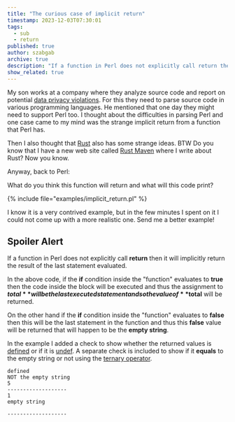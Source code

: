 ```yaml
---
title: "The curious case of implicit return"
timestamp: 2023-12-03T07:30:01
tags:
  - sub
  - return
published: true
author: szabgab
archive: true
description: "If a function in Perl does not explicitly call return then it will implicitly return the result of the last statement evaluated."
show_related: true
---
```



My son works at a company where they analyze source code and report on potential [data privacy violations](https://privya.ai/).
For this they need to parse source code in various programming languages. He mentioned that one day they might need to support Perl too.
I thought about the difficulties in parsing Perl and one case came to my mind was the strange implicit return from a function that Perl has.

Then I also thought that [Rust](https://www.rust-lang.org/) also has some strange ideas. BTW Do you know that I have a new web site called
[Rust Maven](https://rust.code-maven.com/) where I write about Rust? Now you know.

Anyway, back to Perl:


What do you think this function will return and what will this code print?

{% include file="examples/implicit_return.pl" %}

I know it is a very contrived example, but in the few minutes I spent on it I could not come up with a more realistic one. Send me a better example!


## Spoiler Alert

If a function in Perl does not explicitly call **return** then it will implicitly return the result of the last statement evaluated.

In the above code, if the **if** condition inside the "function" evaluates to **true** then the code inside the block will be executed
and thus the assignment to **$total** will be the last executed statement and so the value of **$total** will be returned.

On the other hand if the **if** condition inside the "function" evaluates to **false** then this will be the last statement
in the function and thus this **false** value will be returned that will happen to be the **empty string**.

In the example I added a check to show whether the returned values is [defined](/defined) or if it is [undef](/undef).
A separate check is included to show if it **equals** to the empty string or not using the [ternary operator](/the-ternary-operator-in-perl).


```
defined
NOT the empty string
5
-------------------
1
empty string

-------------------
```


